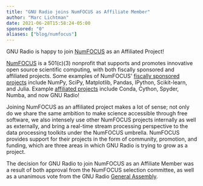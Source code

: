 ```yaml
---
title: "GNU Radio joins NumFOCUS as Affiliate Member"
author: "Marc Lichtman"
date: 2021-06-28T15:58:24-05:00
sponsored: "0"
aliases: ["blog/numfocus"]
---
```


GNU Radio is happy to join [NumFOCUS](https://numfocus.org/) as an Affiliated Project!
<!--more-->
[NumFOCUS](https://numfocus.org/) is a 501(c)(3) nonprofit that supports and promotes innovative open source scientific computing, with both fiscally sponsored and affiliated projects.  Some examples of NumFOCUS' [fiscally sponsored projects](https://numfocus.org/sponsored-projects) include NumPy, SciPy, Matplotlib, Pandas, IPython, Scikit-learn, and Julia.  Example [affiliated projects](https://numfocus.org/sponsored-projects/affiliated-projects) include Conda, Cython, Spyder, Numba, and now GNU Radio!

Joining NumFOCUS as an affiliated project makes a lot of sense; not only do we share the same ambition to make science accessible through free software, we also intensely use other NumFOCUS projects internally as well as externally, and bring a real-time stream processing perspective to the data processing toolkits under the NumFOCUS umbrella.  NumFOCUS provides support for their projects in the form of community, promotion, and funding, which are three areas in which GNU Radio is trying to grow as a project.

The decision for GNU Radio to join NumFOCUS as an Affiliate Member was a result of both approval from the NumFOCUS selection committee, as well as a unanimous vote from the GNU Radio [General Assembly](https://www.gnuradio.org/about/organization/).
